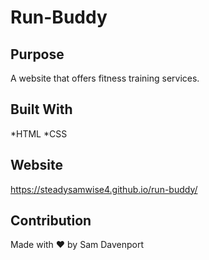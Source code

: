 # Run-Buddy

## Purpose
A website that offers fitness training services.

## Built With
*HTML
*CSS

## Website
https://steadysamwise4.github.io/run-buddy/

## Contribution
Made with ❤️ by Sam Davenport

